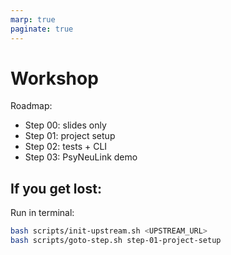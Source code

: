 ```yaml
---
marp: true
paginate: true
---
```


# Workshop
Roadmap:
- Step 00: slides only
- Step 01: project setup
- Step 02: tests + CLI
- Step 03: PsyNeuLink demo

## If you get lost:

Run in terminal:

```bash
bash scripts/init-upstream.sh <UPSTREAM_URL>
bash scripts/goto-step.sh step-01-project-setup
```
